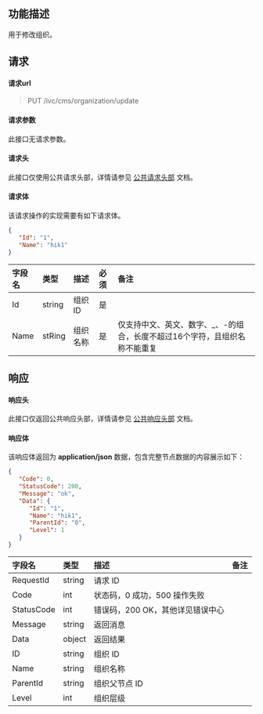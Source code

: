 ## 功能描述

用于修改组织。

## 请求

#### 请求url

> PUT /ivc/cms/organization/update

#### 请求参数

此接口无请求参数。

#### 请求头

此接口仅使用公共请求头部，详情请参见 [公共请求头部](https://cloud.tencent.com/document/product/1344/50451) 文档。

#### 请求体

该请求操作的实现需要有如下请求体。

```json
{
   "Id": "1",
   "Name": "hik1"
}
```

| 字段名 | 类型   | 描述     | 必须 | 备注                                                         |
| :----- | :----- | :------- | :--- | :----------------------------------------------------------- |
| Id     | string | 组织 ID   | 是   |                                                              |
| Name   | stRing | 组织名称 | 是   | 仅支持中文、英文、数字、_、-的组合，长度不超过16个字符，且组织名称不能重复 |

## 响应

#### 响应头

此接口仅返回公共响应头部，详情请参见 [公共响应头部](https://cloud.tencent.com/document/product/1344/50452) 文档。

#### 响应体

该响应体返回为 **application/json** 数据，包含完整节点数据的内容展示如下：

```json
{
   "Code": 0,
   "StatusCode": 200,
   "Message": "ok",
   "Data": {
      "Id": "1",
      "Name": "hik1",
      "ParentId": "0",
      "Level": 1
   }
}
```

| 字段名     | 类型   | 描述                             | 备注 |
| :--------- | :----- | :------------------------------- | :--- |
| RequestId  | string | 请求 ID                           |      |
| Code       | int    | 状态码，0 成功，500 操作失败     |      |
| StatusCode | int    | 错误码，200 OK，其他详见错误中心 |      |
| Message    | string | 返回消息                         |      |
| Data       | object | 返回结果                         |      |
| ID       | string | 组织 ID       |      |
| Name     | string | 组织名称     |      |
| ParentId | string | 组织父节点 ID |      |
| Level    | int    | 组织层级     |      |

